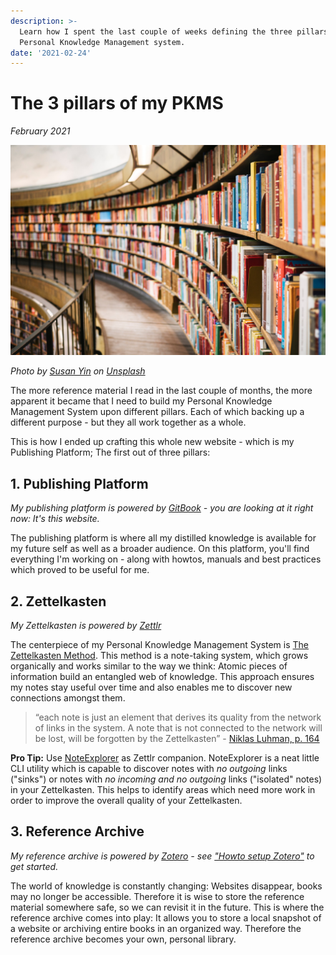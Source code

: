 ```yaml
---
description: >-
  Learn how I spent the last couple of weeks defining the three pillars of my
  Personal Knowledge Management system.
date: '2021-02-24'
---
```


# The 3 pillars of my PKMS

_February 2021_

![](../.gitbook/assets/personal-knowledge-management-system.jpg)

_Photo by_ [_Susan Yin_](https://unsplash.com/@syinq?utm_source=unsplash&amp;utm_medium=referral&amp;utm_content=creditCopyText) _on_ [_Unsplash_](https://unsplash.com/s/photos/library?utm_source=unsplash&amp;utm_medium=referral&amp;utm_content=creditCopyText)

The more reference material I read in the last couple of months, the more apparent it became that I need to build my Personal Knowledge Management System upon different pillars. Each of which backing up a different purpose - but they all work together as a whole.

This is how I ended up crafting this whole new website - which is my Publishing Platform; The first out of three pillars:

## 1. Publishing Platform

_My publishing platform is powered by_ [_GitBook_](https://www.gitbook.com/) _- you are looking at it right now: It's this website._

The publishing platform is where all my distilled knowledge is available for my future self as well as a broader audience. On this platform, you'll find everything I'm working on - along with howtos, manuals and best practices which proved to be useful for me.

## 2. Zettelkasten

_My Zettelkasten is powered by_ [_Zettlr_](https://www.zettlr.com/)

The centerpiece of my Personal Knowledge Management System is [The Zettelkasten Method](../areas/knowledge-management/zettelkasten.md). This method is a note-taking system, which grows organically and works similar to the way we think: Atomic pieces of information build an entangled web of knowledge. This approach ensures my notes stay useful over time and also enables me to discover new connections amongst them.

> “each note is just an element that derives its quality from the network of links in the system. A note that is not connected to the network will be lost, will be forgotten by the Zettelkasten” - [Niklas Luhman, p. 164](https://www.uni-bielefeld.de/soz/luhmann-archiv/pdf/jschmidt_zettelkasten-als-uberraschungsgenerator.pdf)

**Pro Tip:** Use [NoteExplorer](https://github.com/cdaven/noteexplorer) as Zettlr companion. NoteExplorer is a neat little CLI utility which is capable to discover notes with _no outgoing_ links \("sinks"\) or notes with _no incoming and no outgoing_ links \("isolated" notes\) in your Zettelkasten. This helps to identify areas which need more work in order to improve the overall quality of your Zettelkasten.

## 3. Reference Archive

_My reference archive is powered by_ [_Zotero_](https://www.zotero.org/) _- see_ [_"Howto setup Zotero"_](../areas/knowledge-management/howto-setup-zotero.md) _to get started._

The world of knowledge is constantly changing: Websites disappear, books may no longer be accessible. Therefore it is wise to store the reference material somewhere safe, so we can revisit it in the future. This is where the reference archive comes into play: It allows you to store a local snapshot of a website or archiving entire books in an organized way. Therefore the reference archive becomes your own, personal library.

